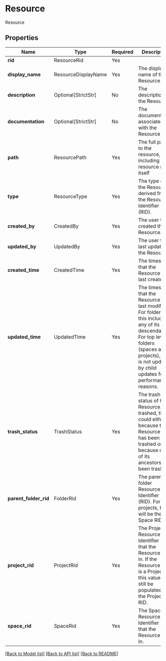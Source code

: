 # Resource

Resource

## Properties
| Name | Type | Required | Description |
| ------------ | ------------- | ------------- | ------------- |
**rid** | ResourceRid | Yes |  |
**display_name** | ResourceDisplayName | Yes | The display name of the Resource |
**description** | Optional[StrictStr] | No | The description of the Resource |
**documentation** | Optional[StrictStr] | No | The documentation associated with the Resource |
**path** | ResourcePath | Yes | The full path to the resource, including the resource name itself |
**type** | ResourceType | Yes | The type of the Resource derived from the Resource Identifier (RID). |
**created_by** | CreatedBy | Yes | The user that created the Resource. |
**updated_by** | UpdatedBy | Yes | The user that last updated the Resource. |
**created_time** | CreatedTime | Yes | The timestamp that the Resource was last created. |
**updated_time** | UpdatedTime | Yes | The timestamp that the Resource was last modified. For folders, this includes any of its descendants. For top level folders (spaces and projects), this is not updated by child updates for performance reasons.  |
**trash_status** | TrashStatus | Yes | The trash status of the Resource. If trashed, this could either be because the Resource itself has been trashed or because one of its ancestors has been trashed.  |
**parent_folder_rid** | FolderRid | Yes | The parent folder Resource Identifier (RID). For projects, this will be the Space RID. |
**project_rid** | ProjectRid | Yes | The Project Resource Identifier (RID) that the Resource lives in. If the Resource itself is a Project, this value will still be populated with the Project RID.  |
**space_rid** | SpaceRid | Yes | The Space Resource Identifier (RID) that the Resource lives in.  |


[[Back to Model list]](../../../../README.md#models-v2-link) [[Back to API list]](../../../../README.md#apis-v2-link) [[Back to README]](../../../../README.md)
